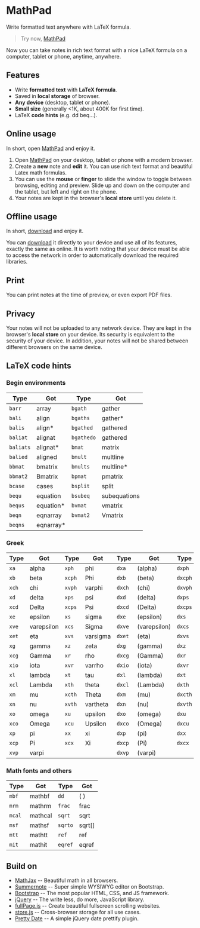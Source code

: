 # MathPad
Write formatted text anywhere with LaTeX formula.

> Try now, [MathPad](https://zhuangbo.github.io/MathPad/MathPad.html)

Now you can take notes in rich text format with a nice LaTeX formula on a computer, tablet or phone, anytime, anywhere.

## Features

  * Write **formatted text** with **LaTeX formula**.
  * Saved in **local storage** of browser.
  * **Any device** (desktop, tablet or phone).
  * **Small size** (generally &lt;1K, about 400K for first time).
  * LaTeX **code hints** (e.g. dd beq...).

## Online usage

In short, open [MathPad](https://zhuangbo.github.io/MathPad/MathPad.html) and enjoy it.

  1. Open [MathPad](https://zhuangbo.github.io/MathPad/MathPad.html) on your desktop, tablet or phone with a modern browser.
  2. Create a **new** note and **edit** it. You can use rich text format and beautiful Latex math formulas.
  3. You can use the **mouse** or **finger** to slide the window to toggle between browsing, editing and preview. Slide up and down on the computer and the tablet, but left and right on the phone.
  4. Your notes are kept in the browser's **local store** until you delete it.

## Offline usage

In short, [download](https://github.com/zhuangbo/MathPad/archive/master.zip) and enjoy it.

You can [download](https://github.com/zhuangbo/MathPad/archive/master.zip) it directly to your device and use all of its features, exactly the same as online. It is worth noting that your device must be able to access the network in order to automatically download the required libraries.

## Print

You can print notes at the time of preview, or even export PDF files.

## Privacy

Your notes will not be uploaded to any network device. They are kept in the browser's **local store** on your device. Its security is equivalent to the security of your device. In addition, your notes will not be shared between different browsers on the same device.

## LaTeX code hints

### Begin environments

|	Type	|	Got	|	Type	|	Got	|
|	----	|	----	|	----	|	----	|
|	`barr`	|	array	|	`bgath`	|	gather	|
|	`bali`	|	align	|	`bgaths`	|	gather*	|
|	`balis`	|	align*	|	`bgathed`	|	gathered	|
|	`baliat`	|	alignat	|	`bgathedo`	|	gathered	|
|	`baliats`	|	alignat*	|	`bmat`	|	matrix	|
|	`balied`	|	aligned	|	`bmult`	|	multline	|
|	`bbmat`	|	bmatrix	|	`bmults`	|	multline*	|
|	`bbmat2`	|	Bmatrix	|	`bpmat`	|	pmatrix	|
|	`bcase`	|	cases	|	`bsplit`	|	split	|
|	`bequ`	|	equation	|	`bsubeq`	|	subequations	|
|	`bequs`	|	equation*	|	`bvmat`	|	vmatrix	|
|	`beqn`	|	eqnarray	|	`bvmat2`	|	Vmatrix	|
|	`beqns`	|	eqnarray*	|		|		|

### Greek

|	Type	|	Got	|	Type	|	Got	|	Type	|	Got	|	Type	|	Got	|
|	----	|	----	|	----	|	----	|	----	|	----	|	----	|	----	|
|	`xa`	|	alpha	|	`xph`	|	phi	|	`dxa`	|	\(alpha\)	|	`dxph`	|	\(phi\)	|
|	`xb`	|	beta	|	`xcph`	|	Phi	|	`dxb`	|	\(beta\)	|	`dxcph`	|	\(Phi\)	|
|	`xch`	|	chi	|	`xvph`	|	varphi	|	`dxch`	|	\(chi\)	|	`dxvph`	|	\(varphi\)	|
|	`xd`	|	delta	|	`xps`	|	psi	|	`dxd`	|	\(delta\)	|	`dxps`	|	\(psi\)	|
|	`xcd`	|	Delta	|	`xcps`	|	Psi	|	`dxcd`	|	\(Delta\)	|	`dxcps`	|	\(Psi\)	|
|	`xe`	|	epsilon	|	`xs`	|	sigma	|	`dxe`	|	\(epsilon\)	|	`dxs`	|	\(sigma\)	|
|	`xve`	|	varepsilon	|	`xcs`	|	Sigma	|	`dxve`	|	\(varepsilon\)	|	`dxcs`	|	\(Sigma\)	|
|	`xet`	|	eta	|	`xvs`	|	varsigma	|	`dxet`	|	\(eta\)	|	`dxvs`	|	\(varsigma\)	|
|	`xg`	|	gamma	|	`xz`	|	zeta	|	`dxg`	|	\(gamma\)	|	`dxz`	|	\(zeta\)	|
|	`xcg`	|	Gamma	|	`xr`	|	rho	|	`dxcg`	|	\(Gamma\)	|	`dxr`	|	\(rho\)	|
|	`xio`	|	iota	|	`xvr`	|	varrho	|	`dxio`	|	\(iota\)	|	`dxvr`	|	\(varrho\)	|
|	`xl`	|	lambda	|	`xt`	|	tau	|	`dxl`	|	\(lambda\)	|	`dxt`	|	\(tau\)	|
|	`xcl`	|	Lambda	|	`xth`	|	theta	|	`dxcl`	|	\(Lambda\)	|	`dxth`	|	\(theta\)	|
|	`xm`	|	mu	|	`xcth`	|	Theta	|	`dxm`	|	\(mu\)	|	`dxcth`	|	\(Theta\)	|
|	`xn`	|	nu	|	`xvth`	|	vartheta	|	`dxn`	|	\(nu\)	|	`dxvth`	|	\(vartheta\)	|
|	`xo`	|	omega	|	`xu`	|	upsilon	|	`dxo`	|	\(omega\)	|	`dxu`	|	\(upsilon\)	|
|	`xco`	|	Omega	|	`xcu`	|	Upsilon	|	`dxco`	|	\(Omega\)	|	`dxcu`	|	\(Upsilon\)	|
|	`xp`	|	pi	|	`xx`	|	xi	|	`dxp`	|	\(pi\)	|	`dxx`	|	\(xi\)	|
|	`xcp`	|	Pi	|	`xcx`	|	Xi	|	`dxcp`	|	\(Pi\)	|	`dxcx`	|	\(Xi\)	|
|	`xvp`	|	varpi	|		|		|	`dxvp`	|	\(varpi\)	|		|		|

### Math fonts and others

|	Type	|	Got	|	Type	|	Got	|
|	----	|	----	|	----	|	----	|
|	`mbf`	|	mathbf	|	`dd`	|	\( \)	|
|	`mrm`	|	mathrm	|	`frac`	|	frac	|
|	`mcal`	|	mathcal	|	`sqrt`	|	sqrt	|
|	`msf`	|	mathsf	|	`sqrto`	|	sqrt[]	|
|	`mtt`	|	mathtt	|	`ref`	|	ref	|
|	`mit`	|	mathit	|	`eqref`	|	eqref	|

## Build on

  * [MathJax](https://www.mathjax.org/) -- Beautiful math in all browsers.
  * [Summernote](http://summernote.org/) -- Super simple WYSIWYG editor on Bootstrap.
  * [Bootstrap](http://getbootstrap.com/) -- The most popular HTML, CSS, and JS framework.
  * [jQuery](https://jquery.com/) -- The write less, do more, JavaScript library.
  * [fullPage.js](http://alvarotrigo.com/fullPage/) -- Create beautiful fullscreen scrolling websites.
  * [store.js](https://github.com/marcuswestin/store.js) -- Cross-browser storage for all use cases.
  * [Pretty Date](http://fengyuanchen.github.io/prettydate/) -- A simple jQuery date prettify plugin.
